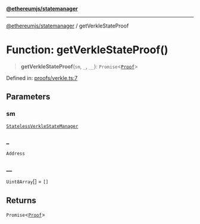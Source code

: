 [**@ethereumjs/statemanager**](../README.md)

***

[@ethereumjs/statemanager](../README.md) / getVerkleStateProof

# Function: getVerkleStateProof()

> **getVerkleStateProof**(`sm`, `_`, `__`): `Promise`\<[`Proof`](../type-aliases/Proof.md)\>

Defined in: [proofs/verkle.ts:7](https://github.com/Dargon789/ethereumjs-monorepo/blob/master/packages/statemanager/src/proofs/verkle.ts#L7)

## Parameters

### sm

[`StatelessVerkleStateManager`](../classes/StatelessVerkleStateManager.md)

### \_

`Address`

### \_\_

`Uint8Array`[] = `[]`

## Returns

`Promise`\<[`Proof`](../type-aliases/Proof.md)\>
